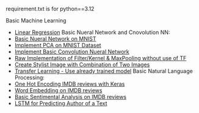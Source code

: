 requirement.txt is for python==3.12

Basic Machine Learning
* [Linear Regression](https://github.com/MMK79/Practical_DL_FM/tree/main/00-01-Linear_Regression)
Basic Nueral Network and Cnovolution NN:
* [Basic Nueral Network on MNIST](https://github.com/MMK79/Practical_DL_FM/tree/main/01-00-Dense-NN-MNIST)
* [Implement PCA on MNIST Dataset](https://github.com/MMK79/Practical_DL_FM/tree/main/01-01-PCA-MNIST)
* [Implement Basic Convolution Nueral Network](https://github.com/MMK79/Practical_DL_FM/tree/main/01-02-Convolution-NN-MNIST)
* [Raw Implementation of Filter/Kernel & MaxPooling without use of TF](https://github.com/MMK79/Practical_DL_FM/tree/main/01-03-Convolution-Kernel-Technique)
* [Create Stylist Image with Combination of Two Images ](https://github.com/MMK79/Practical_DL_FM/tree/main/01-04-Style-Extraction)
* [Transfer Learning - Use already trained model](https://github.com/MMK79/Practical_DL_FM/tree/main/01-05-Transfer-Learning)
Basic Natural Language Processing:
* [One Hot Encoding IMDB reviews with Keras](https://github.com/MMK79/Practical_DL_FM/tree/main/02-00-IMDB-one-hot-encoding-Keras)
* [Word Embedding on IMDB reviews](https://github.com/MMK79/Practical_DL_FM/tree/main/02-01-Word-Embedding)
* [Basic Sentimental Analysis on IMDB reviews](https://github.com/MMK79/Practical_DL_FM/tree/main/02-02-Sentimental-Analysis)
* [LSTM for Predicting Author of a Text](https://github.com/MMK79/Practical_DL_FM/tree/main/02-03-LSTM-Predict-Author)
